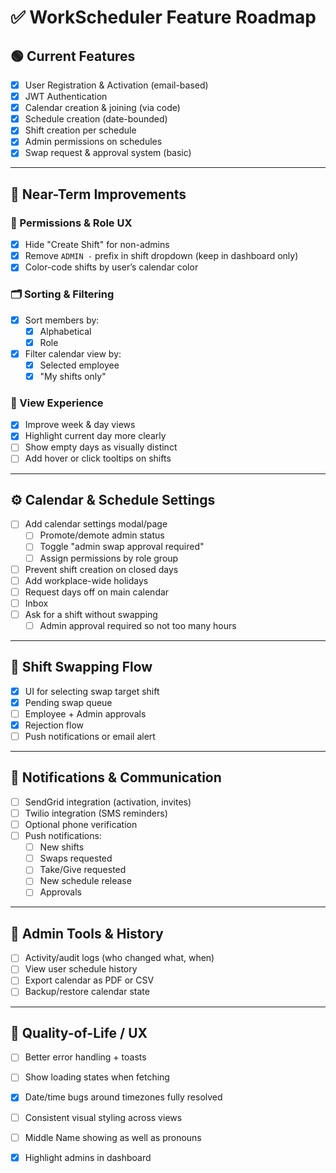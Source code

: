 
# ✅ WorkScheduler Feature Roadmap

## 🟢 Current Features
- [x] User Registration & Activation (email-based)
- [x] JWT Authentication
- [x] Calendar creation & joining (via code)
- [x] Schedule creation (date-bounded)
- [x] Shift creation per schedule
- [x] Admin permissions on schedules
- [x] Swap request & approval system (basic)

---

## 🔨 Near-Term Improvements

### 🔐 Permissions & Role UX
- [x] Hide "Create Shift" for non-admins
- [x] Remove `ADMIN -` prefix in shift dropdown (keep in dashboard only)
- [x] Color-code shifts by user’s calendar color

### 🗂️ Sorting & Filtering
- [x] Sort members by:
  - [x] Alphabetical
  - [x] Role
- [x] Filter calendar view by:
  - [x] Selected employee
  - [x] "My shifts only"

### 📅 View Experience
- [x] Improve week & day views
- [x] Highlight current day more clearly
- [ ] Show empty days as visually distinct
- [ ] Add hover or click tooltips on shifts

---

## ⚙️ Calendar & Schedule Settings
- [ ] Add calendar settings modal/page
  - [ ] Promote/demote admin status
  - [ ] Toggle "admin swap approval required"
  - [ ] Assign permissions by role group
- [ ] Prevent shift creation on closed days
- [ ] Add workplace-wide holidays
- [ ] Request days off on main calendar
- [ ] Inbox
- [ ] Ask for a shift without swapping 
  - [ ] Admin approval required so not too many hours

---

## 🔄 Shift Swapping Flow
- [x] UI for selecting swap target shift
- [x] Pending swap queue
- [ ] Employee + Admin approvals
- [x] Rejection flow
- [ ] Push notifications or email alert

---

## 🔔 Notifications & Communication
- [ ] SendGrid integration (activation, invites)
- [ ] Twilio integration (SMS reminders)
- [ ] Optional phone verification
- [ ] Push notifications:
  - [ ] New shifts
  - [ ] Swaps requested
  - [ ] Take/Give requested
  - [ ] New schedule release
  - [ ] Approvals

---

## 🧪 Admin Tools & History
- [ ] Activity/audit logs (who changed what, when)
- [ ] View user schedule history
- [ ] Export calendar as PDF or CSV
- [ ] Backup/restore calendar state

---

## 🧼 Quality-of-Life / UX
- [ ] Better error handling + toasts
- [ ] Show loading states when fetching
- [x] Date/time bugs around timezones fully resolved
- [ ] Consistent visual styling across views
- [ ] Middle Name showing as well as pronouns
- [x] Highlight admins in dashboard

